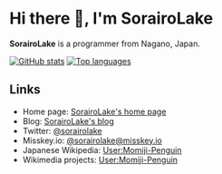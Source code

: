 <!--
SPDX-License-Identifier: CC-BY-4.0

Copyright (C) 2022 Shun Sakai
-->

# Hi there 👋, I'm SorairoLake

**SorairoLake** is a programmer from Nagano, Japan.

[![GitHub stats][stats-card]][github-overview-url]
[![Top languages][top-languages-card]][github-overview-url]

## Links

- Home page: [SorairoLake's home page](https://sorairolake.github.io/)
- Blog: [SorairoLake's blog](https://sorairolake.github.io/blog/)
- Twitter: [@sorairolake](https://twitter.com/sorairolake)
- Misskey.io: [@sorairolake@misskey.io](https://misskey.io/@sorairolake)
- Japanese Wikipedia: [User:Momiji-Penguin](https://ja.wikipedia.org/wiki/User:Momiji-Penguin)
- Wikimedia projects: [User:Momiji-Penguin](https://meta.wikimedia.org/wiki/User:Momiji-Penguin)

[stats-card]: https://github-readme-stats.vercel.app/api?username=sorairolake&show_icons=true&theme=ayu-mirage
[top-languages-card]: https://github-readme-stats.vercel.app/api/top-langs/?username=sorairolake&theme=ayu-mirage
[github-overview-url]: https://github.com/sorairolake
